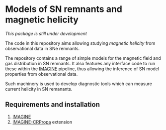 # Models of SN remnants and magnetic helicity

*This package is still under development*

The code in this repository aims allowing studying *magnetic helicity* from observational data in SNe remnants.

The repository contains a range of simple models for the magnetic field and gas distribution in SN remnants.
It also features any interface code to run these within the 
[IMAGINE](https://github.com/IMAGINE-Consortium/imagine/) pipeline, thus allowing the inference of SN model
properties from observational data. 

Such machinery is used to develop diagnostic tools which can measure current helicity in SN remanants.

## Requirements and installation 

1. [IMAGINE](https://imagine-code.readthedocs.io/en/latest/installation.html) 
2. [IMAGINE-CRPropa](https://github.com/IMAGINE-Consortium/imagine-crpropa) extension

